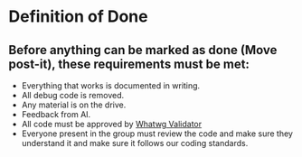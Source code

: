 # Definition of Done

## Before anything can be marked as done (Move post-it), these requirements must be met:

- Everything that works is documented in writing. 
- All debug code is removed. 
- Any material is on the drive. 
- Feedback from AI.
- All code must be approved by [Whatwg Validator](https://whatwg.org/validator/)
- Everyone present in the group must review the code and make sure they understand it and make sure it follows our coding standards.



